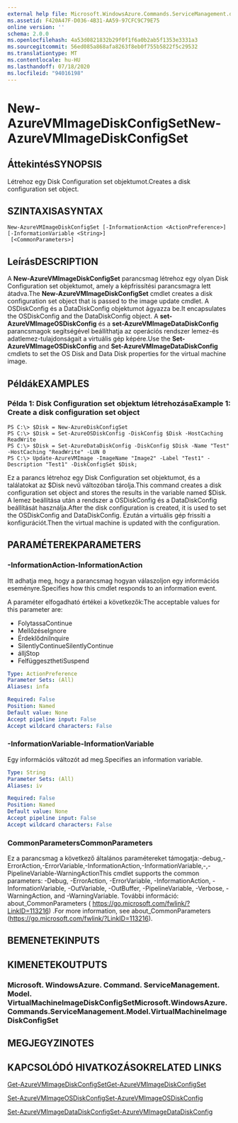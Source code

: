 ```yaml
---
external help file: Microsoft.WindowsAzure.Commands.ServiceManagement.dll-Help.xml
ms.assetid: F420A47F-D036-4B31-AA59-97CFC9C79E75
online version: ''
schema: 2.0.0
ms.openlocfilehash: 4a53d0821832b29f0f1f6a0b2ab5f1353e3331a3
ms.sourcegitcommit: 56ed085a868afa8263f8eb0f755b5822f5c29532
ms.translationtype: MT
ms.contentlocale: hu-HU
ms.lasthandoff: 07/18/2020
ms.locfileid: "94016198"
---
```

# <span data-ttu-id="844ca-101">New-AzureVMImageDiskConfigSet</span><span class="sxs-lookup"><span data-stu-id="844ca-101">New-AzureVMImageDiskConfigSet</span></span>

## <span data-ttu-id="844ca-102">Áttekintés</span><span class="sxs-lookup"><span data-stu-id="844ca-102">SYNOPSIS</span></span>
<span data-ttu-id="844ca-103">Létrehoz egy Disk Configuration set objektumot.</span><span class="sxs-lookup"><span data-stu-id="844ca-103">Creates a disk configuration set object.</span></span>

## <span data-ttu-id="844ca-104">SZINTAXISA</span><span class="sxs-lookup"><span data-stu-id="844ca-104">SYNTAX</span></span>

```
New-AzureVMImageDiskConfigSet [-InformationAction <ActionPreference>] [-InformationVariable <String>]
 [<CommonParameters>]
```

## <span data-ttu-id="844ca-105">Leírás</span><span class="sxs-lookup"><span data-stu-id="844ca-105">DESCRIPTION</span></span>
<span data-ttu-id="844ca-106">A **New-AzureVMImageDiskConfigSet** parancsmag létrehoz egy olyan Disk Configuration set objektumot, amely a képfrissítési parancsmagra lett átadva.</span><span class="sxs-lookup"><span data-stu-id="844ca-106">The **New-AzureVMImageDiskConfigSet** cmdlet creates a disk configuration set object that is passed to the image update cmdlet.</span></span>
<span data-ttu-id="844ca-107">A OSDiskConfig és a DataDiskConfig objektumot ágyazza be.</span><span class="sxs-lookup"><span data-stu-id="844ca-107">It encapsulates the OSDiskConfig and the DataDiskConfig object.</span></span>
<span data-ttu-id="844ca-108">A **set-AzureVMImageOSDiskConfig** és a **set-AzureVMImageDataDiskConfig** parancsmagok segítségével beállíthatja az operációs rendszer lemez-és adatlemez-tulajdonságait a virtuális gép képére.</span><span class="sxs-lookup"><span data-stu-id="844ca-108">Use the **Set-AzureVMImageOSDiskConfig** and **Set-AzureVMImageDataDiskConfig** cmdlets to set the OS Disk and Data Disk properties for the virtual machine image.</span></span>

## <span data-ttu-id="844ca-109">Példák</span><span class="sxs-lookup"><span data-stu-id="844ca-109">EXAMPLES</span></span>

### <span data-ttu-id="844ca-110">Példa 1: Disk Configuration set objektum létrehozása</span><span class="sxs-lookup"><span data-stu-id="844ca-110">Example 1: Create a disk configuration set object</span></span>
```
PS C:\> $Disk = New-AzureDiskConfigSet
PS C:\> $Disk = Set-AzureOSDiskConfig -DiskConfig $Disk -HostCaching ReadWrite
PS C:\> $Disk = Set-AzureDataDiskConfig -DiskConfig $Disk -Name "Test" -HostCaching "ReadWrite" -LUN 0
PS C:\> Update-AzureVMImage -ImageName "Image2" -Label "Test1" -Description "Test1" -DiskConfigSet $Disk;
```

<span data-ttu-id="844ca-111">Ez a parancs létrehoz egy Disk Configuration set objektumot, és a találatokat az $Disk nevű változóban tárolja.</span><span class="sxs-lookup"><span data-stu-id="844ca-111">This command creates a disk configuration set object and stores the results in the variable named $Disk.</span></span>
<span data-ttu-id="844ca-112">A lemez beállítása után a rendszer a OSDiskConfig és a DataDiskConfig beállítását használja.</span><span class="sxs-lookup"><span data-stu-id="844ca-112">After the disk configuration is created, it is used to set the OSDiskConfig and DataDiskConfig.</span></span>
<span data-ttu-id="844ca-113">Ezután a virtuális gép frissíti a konfigurációt.</span><span class="sxs-lookup"><span data-stu-id="844ca-113">Then the virtual machine is updated with the configuration.</span></span>

## <span data-ttu-id="844ca-114">PARAMÉTEREK</span><span class="sxs-lookup"><span data-stu-id="844ca-114">PARAMETERS</span></span>

### <span data-ttu-id="844ca-115">-InformationAction</span><span class="sxs-lookup"><span data-stu-id="844ca-115">-InformationAction</span></span>
<span data-ttu-id="844ca-116">Itt adhatja meg, hogy a parancsmag hogyan válaszoljon egy információs eseményre.</span><span class="sxs-lookup"><span data-stu-id="844ca-116">Specifies how this cmdlet responds to an information event.</span></span>

<span data-ttu-id="844ca-117">A paraméter elfogadható értékei a következők:</span><span class="sxs-lookup"><span data-stu-id="844ca-117">The acceptable values for this parameter are:</span></span>

- <span data-ttu-id="844ca-118">Folytassa</span><span class="sxs-lookup"><span data-stu-id="844ca-118">Continue</span></span>
- <span data-ttu-id="844ca-119">Mellőzése</span><span class="sxs-lookup"><span data-stu-id="844ca-119">Ignore</span></span>
- <span data-ttu-id="844ca-120">Érdeklődni</span><span class="sxs-lookup"><span data-stu-id="844ca-120">Inquire</span></span>
- <span data-ttu-id="844ca-121">SilentlyContinue</span><span class="sxs-lookup"><span data-stu-id="844ca-121">SilentlyContinue</span></span>
- <span data-ttu-id="844ca-122">állj</span><span class="sxs-lookup"><span data-stu-id="844ca-122">Stop</span></span>
- <span data-ttu-id="844ca-123">Felfüggesztheti</span><span class="sxs-lookup"><span data-stu-id="844ca-123">Suspend</span></span>

```yaml
Type: ActionPreference
Parameter Sets: (All)
Aliases: infa

Required: False
Position: Named
Default value: None
Accept pipeline input: False
Accept wildcard characters: False
```

### <span data-ttu-id="844ca-124">-InformationVariable</span><span class="sxs-lookup"><span data-stu-id="844ca-124">-InformationVariable</span></span>
<span data-ttu-id="844ca-125">Egy információs változót ad meg.</span><span class="sxs-lookup"><span data-stu-id="844ca-125">Specifies an information variable.</span></span>

```yaml
Type: String
Parameter Sets: (All)
Aliases: iv

Required: False
Position: Named
Default value: None
Accept pipeline input: False
Accept wildcard characters: False
```

### <span data-ttu-id="844ca-126">CommonParameters</span><span class="sxs-lookup"><span data-stu-id="844ca-126">CommonParameters</span></span>
<span data-ttu-id="844ca-127">Ez a parancsmag a következő általános paramétereket támogatja:-debug,-ErrorAction,-ErrorVariable,-InformationAction,-InformationVariable,-,-PipelineVariable-WarningAction</span><span class="sxs-lookup"><span data-stu-id="844ca-127">This cmdlet supports the common parameters: -Debug, -ErrorAction, -ErrorVariable, -InformationAction, -InformationVariable, -OutVariable, -OutBuffer, -PipelineVariable, -Verbose, -WarningAction, and -WarningVariable.</span></span> <span data-ttu-id="844ca-128">További információ: about_CommonParameters ( https://go.microsoft.com/fwlink/?LinkID=113216) .</span><span class="sxs-lookup"><span data-stu-id="844ca-128">For more information, see about_CommonParameters (https://go.microsoft.com/fwlink/?LinkID=113216).</span></span>

## <span data-ttu-id="844ca-129">BEMENETEK</span><span class="sxs-lookup"><span data-stu-id="844ca-129">INPUTS</span></span>

## <span data-ttu-id="844ca-130">KIMENETEK</span><span class="sxs-lookup"><span data-stu-id="844ca-130">OUTPUTS</span></span>

### <span data-ttu-id="844ca-131">Microsoft. WindowsAzure. Command. ServiceManagement. Model. VirtualMachineImageDiskConfigSet</span><span class="sxs-lookup"><span data-stu-id="844ca-131">Microsoft.WindowsAzure.Commands.ServiceManagement.Model.VirtualMachineImageDiskConfigSet</span></span>

## <span data-ttu-id="844ca-132">MEGJEGYZI</span><span class="sxs-lookup"><span data-stu-id="844ca-132">NOTES</span></span>

## <span data-ttu-id="844ca-133">KAPCSOLÓDÓ HIVATKOZÁSOK</span><span class="sxs-lookup"><span data-stu-id="844ca-133">RELATED LINKS</span></span>

[<span data-ttu-id="844ca-134">Get-AzureVMImageDiskConfigSet</span><span class="sxs-lookup"><span data-stu-id="844ca-134">Get-AzureVMImageDiskConfigSet</span></span>](./Get-AzureVMImageDiskConfigSet.md)

[<span data-ttu-id="844ca-135">Set-AzureVMImageOSDiskConfig</span><span class="sxs-lookup"><span data-stu-id="844ca-135">Set-AzureVMImageOSDiskConfig</span></span>](./Set-AzureVMImageOSDiskConfig.md)

[<span data-ttu-id="844ca-136">Set-AzureVMImageDataDiskConfig</span><span class="sxs-lookup"><span data-stu-id="844ca-136">Set-AzureVMImageDataDiskConfig</span></span>](./Set-AzureVMImageDataDiskConfig.md)


